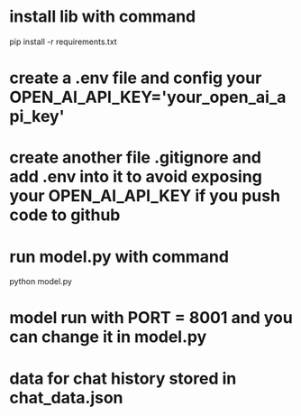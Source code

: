 # install lib with command

pip install -r requirements.txt

# create a .env file and config your OPEN_AI_API_KEY='your_open_ai_api_key'

# create another file .gitignore and add .env into it to avoid exposing your OPEN_AI_API_KEY if you push code to github

# run model.py with command

python model.py

# model run with PORT = 8001 and you can change it in model.py

# data for chat history stored in chat_data.json
